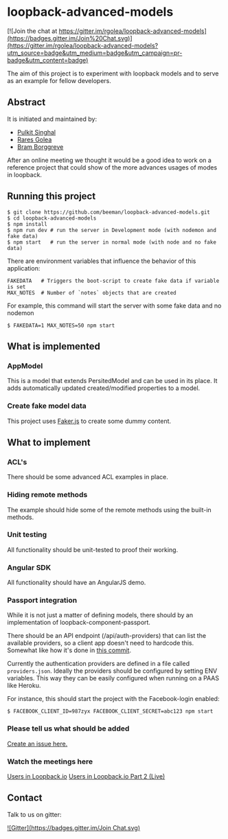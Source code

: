 # loopback-advanced-models

[![Join the chat at https://gitter.im/rgolea/loopback-advanced-models](https://badges.gitter.im/Join%20Chat.svg)](https://gitter.im/rgolea/loopback-advanced-models?utm_source=badge&utm_medium=badge&utm_campaign=pr-badge&utm_content=badge)

The aim of this project is to experiment with loopback models and to serve as
an example for fellow developers.

## Abstract

It is initiated and maintained by:

- [Pulkit Singhal](https://github.com/pulkitsinghal)
- [Rares Golea](https://github.com/rgolea)
- [Bram Borggreve](https://github.com/beeman)

After an online meeting we thought it would be a good idea to work on a reference
project that could show of the more advances usages of modes in loopback.

## Running this project

    $ git clone https://github.com/beeman/loopback-advanced-models.git
    $ cd loopback-advanced-models
    $ npm install
    $ npm run dev # run the server in Development mode (with nodemon and fake data)
    $ npm start   # run the server in normal mode (with node and no fake data)

There are environment variables that influence the behavior of this application:

    FAKEDATA   # Triggers the boot-script to create fake data if variable is set
    MAX_NOTES  # Number of `notes` objects that are created

For example, this command will start the server with some fake data and no nodemon

    $ FAKEDATA=1 MAX_NOTES=50 npm start

## What is implemented

### AppModel

This is a model that extends PersitedModel and can be used in its place. It adds
automatically updated created/modified properties to a model.

### Create fake model data

This project uses [Faker.js](https://github.com/marak/Faker.js/) to create some
dummy content.

## What to implement

### ACL's

There should be some advanced ACL examples in place.

### Hiding remote methods

The example should hide some of the remote methods using the built-in methods.

### Unit testing

All functionality should be unit-tested to proof their working.

### Angular SDK

All functionality should have an AngularJS demo.

### Passport integration

While it is not just a matter of defining models, there should by an implementation
of loopback-component-passport.

There should be an API endpoint (/api/auth-providers) that can list the available
providers, so a client app doesn't need to hardcode this. Somewhat like how it's
done in [this  commit](https://github.com/beeman/loopback-angular-admin/commit/ad88478ee261b41415eee72fe2466a14bc7aa0be#diff-44f70a8b9cd0111def427647ebf3d4f2R1).

Currently the authentication providers are defined in a file called `providers.json`.
Ideally the providers should be configured by setting ENV variables. This way they
can be easily configured when running on a PAAS like Heroku.

For instance, this should start the project with the Facebook-login enabled:  

    $ FACEBOOK_CLIENT_ID=987zyx FACEBOOK_CLIENT_SECRET=abc123 npm start

### Please tell us what should be added

[Create an issue here.](https://github.com/beeman/loopback-advanced-models/issues)

### Watch the meetings here

[Users in Loopback.io](https://www.youtube.com/watch?v=UdsOcOVg_0M)
[Users in Loopback.io Part 2 (Live)](https://www.youtube.com/watch?v=RRH3oxbJdBs&lc=z13mw1jirsapshvm3225yrmhokm2thjly)

## Contact

Talk to us on gitter:

[![Gitter](https://badges.gitter.im/Join Chat.svg)](https://gitter.im/beeman/loopback-advanced-models?utm_source=badge&utm_medium=badge&utm_campaign=pr-badge&utm_content=badge)
